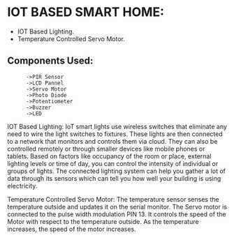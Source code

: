 # IOT BASED SMART HOME:
  - IOT Based Lighting.
  - Temperature Controlled Servo Motor.


## Components Used:
          ->PIR Sensor
          ->LCD Pannel
          ->Servo Motor
          ->Photo Diode
          ->Potentiometer
          ->Buzzer
          ->LED
          
IOT Based Lighting:
          IoT smart lights use wireless switches that eliminate any need to wire the light switches to fixtures. These lights are then connected to a network that monitors and controls them via cloud. They can also be controlled remotely or through smaller devices like mobile phones or tablets. Based on factors like occupancy of the room or place, external lighting levels or time of day, you can control the intensity of individual or groups of lights. The connected lighting system can help you gather a lot of data through its sensors which can tell you how well your building is using electricity.
          
          
Temperature Controlled Servo Motor: 
          The temperature sensor senses the temperature outside and updates it on the serial monitor. The Servo motor is connected to the pulse width modulation PIN 13. It controls the speed of the Motor with respect to the temperature outside. As the temperature increases, the speed of the motor increases.
          
